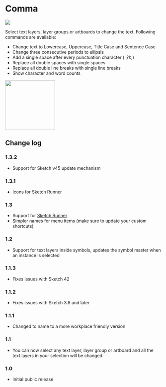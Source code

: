 # Comma

<img src="https://d3uepj124s5rcx.cloudfront.net/items/2H111A0F002n3u1g2n0d/comma.png">

Select text layers, layer groups or artboards to change the text. Following commands are available:

* Change text to Lowercase, Uppercase, Title Case and Sentence Case
* Change three consecutive periods to ellipsis
* Add a single space after every punctuation character (.,?!:;)
* Replace all double spaces with single spaces
* Replace all double line breaks with single line breaks
* Show character and word counts

<a href="http://bit.ly/SketchRunnerWebsite">
  <img src="http://sketchrunner.com/img/badge_white.png" width="160">
</a>


## Change log

### 1.3.2
* Support for Sketch v45 update mechanism

### 1.3.1
* Icons for Sketch Runner

### 1.3
* Support for <a href="http://sketchrunner.com">Sketch Runner</a>
* Simpler names for menu items (make sure to update your custom shortcuts)

### 1.2
* Support for text layers inside symbols, updates the symbol master when an instance is selected

### 1.1.3
* Fixes issues with Sketch 42

### 1.1.2
* Fixes issues with Sketch 3.8 and later

### 1.1.1
* Changed to name to a more workplace friendly version

### 1.1
* You can now select any text layer, layer group or artboard and all the text layers in your selection will be changed

### 1.0
* Initial public release



